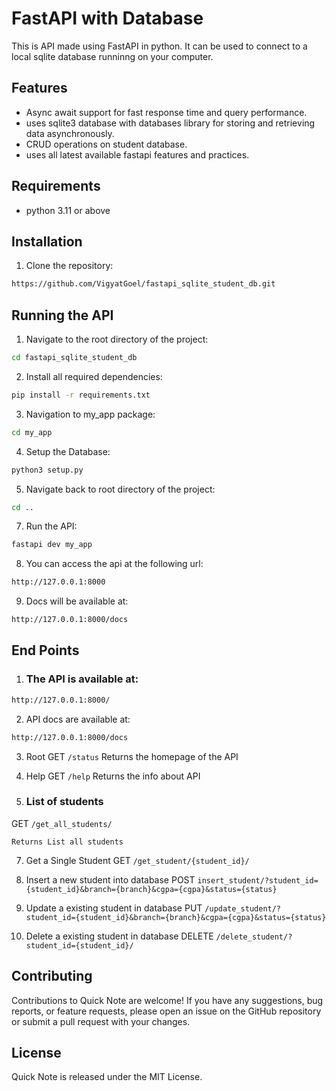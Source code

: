 # FastAPI with Database

This is API made using FastAPI in python. It can be used to connect to a local sqlite database runninng on your computer.

## Features

- Async await support for fast response time and query performance.
- uses sqlite3 database with databases library for storing and retrieving data asynchronously.
- CRUD operations on student database.
- uses all latest available fastapi features and practices. 

## Requirements

- python 3.11 or above

## Installation

1. Clone the repository:

  ```bash
  https://github.com/VigyatGoel/fastapi_sqlite_student_db.git
  ```
## Running the API

1. Navigate to the root directory of the project:
  ```bash
  cd fastapi_sqlite_student_db
   ```
2. Install all required dependencies:
  ```bash
  pip install -r requirements.txt
  ```
3. Navigation to my_app package:
  ```bash
  cd my_app
  ```
4. Setup the Database:
  ```bash
  python3 setup.py
  ```
5. Navigate back to root directory of the project:
  ```bash
  cd ..
  ```
7. Run the API:
  ```bash
  fastapi dev my_app
  ```
8. You can access the api at the following url:
  ```bash
  http://127.0.0.1:8000
  ```
9. Docs will be available at:
  ```bash
  http://127.0.0.1:8000/docs
  ```
## End Points

1. ### The API is available at: ###
  ```bash
  http://127.0.0.1:8000/
  ```
2. API docs are available at:
  ```bash
  http://127.0.0.1:8000/docs
  ```
3. Root
  GET `/status`
  Returns the homepage of the API

4. Help
  GET `/help`
  Returns the info about API

5. ### List of students ###
  GET `/get_all_students/`<br />
  
    Returns List all students

7. Get a Single Student
  GET `/get_student/{student_id}/`

8. Insert a new student into database
  POST `insert_student/?student_id={student_id}&branch={branch}&cgpa={cgpa}&status={status}`

9. Update a existing student in database
  PUT `/update_student/?student_id={student_id}&branch={branch}&cgpa={cgpa}&status={status}`

10. Delete a existing student in database
  DELETE `/delete_student/?student_id={student_id}/`


## Contributing

Contributions to Quick Note are welcome!
If you have any suggestions, bug reports, or feature requests, please open an issue on the GitHub repository or submit a pull request with your changes.

## License

Quick Note is released under the MIT License.
